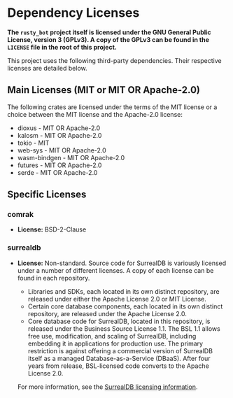 # Dependency Licenses

**The `rusty_bot` project itself is licensed under the GNU General Public License, version 3 (GPLv3). A copy of the GPLv3 can be found in the `LICENSE` file in the root of this project.**

This project uses the following third-party dependencies. Their respective licenses are detailed below.

## Main Licenses (MIT or MIT OR Apache-2.0)

The following crates are licensed under the terms of the MIT license or a choice between the MIT license and the Apache-2.0 license:

*   dioxus - MIT OR Apache-2.0
*   kalosm - MIT OR Apache-2.0
*   tokio - MIT
*   web-sys - MIT OR Apache-2.0
*   wasm-bindgen - MIT OR Apache-2.0
*   futures - MIT OR Apache-2.0
*   serde - MIT OR Apache-2.0

## Specific Licenses

### comrak

*   **License:** BSD-2-Clause

### surrealdb

*   **License:** Non-standard.
    Source code for SurrealDB is variously licensed under a number of different licenses. A copy of each license can be found in each repository.

    *   Libraries and SDKs, each located in its own distinct repository, are released under either the Apache License 2.0 or MIT License.
    *   Certain core database components, each located in its own distinct repository, are released under the Apache License 2.0.
    *   Core database code for SurrealDB, located in this repository, is released under the Business Source License 1.1.
        The BSL 1.1 allows free use, modification, and scaling of SurrealDB, including embedding it in applications for production use. The primary restriction is against offering a commercial version of SurrealDB itself as a managed Database-as-a-Service (DBaaS). After four years from release, BSL-licensed code converts to the Apache License 2.0.

    For more information, see the [SurrealDB licensing information](https://github.com/surrealdb/license).
